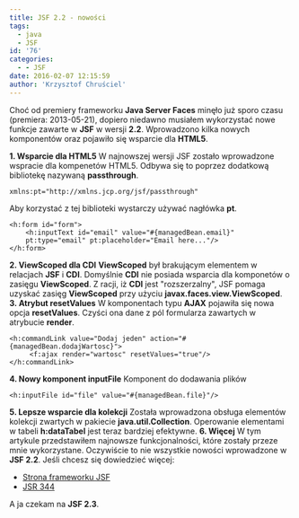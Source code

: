 ```yaml
---
title: JSF 2.2 - nowości
tags:
  - java
  - JSF
id: '76'
categories:
  - - JSF
date: 2016-02-07 12:15:59
author: 'Krzysztof Chruściel'
---
```


Choć od premiery frameworku **Java Server Faces** minęło już sporo czasu (premiera: 2013-05-21), dopiero niedawno musiałem wykorzystać nowe funkcje zawarte w **JSF** w wersji **2.2**. Wprowadzono kilka nowych komponentów oraz pojawiło się wsparcie dla **HTML5**.
<!-- more -->
**1\. Wsparcie dla HTML5** W najnowszej wersji JSF zostało wprowadzone wspracie dla kompenetów HTML5. Odbywa się to poprzez dodatkową bibliotekę nazywaną **passthrough**.

```
xmlns:pt="http://xmlns.jcp.org/jsf/passthrough"
```

Aby korzystać z tej biblioteki wystarczy używać nagłówka **pt**.

```
<h:form id="form">
    <h:inputText id="email" value="#{managedBean.email}"
    pt:type="email" pt:placeholder="Email here..."/>
</h:form>
```

**2\. ViewScoped dla CDI** **ViewScoped** był brakującym elementem w relacjach **JSF** i **CDI**. Domyślnie **CDI** nie posiada wsparcia dla komponetów o zasięgu **ViewScoped**. Z racji, iż **CDI** jest "rozszerzalny", JSF pomaga uzyskać zasięg **ViewScoped** przy użyciu **javax.faces.view.ViewScoped**. **3. Atrybut resetValues** W komponentach typu **AJAX** pojawiła się nowa opcja **resetValues**. Czyści ona dane z pól formularza zawartych w atrybucie **render**.

```
<h:commandLink value="Dodaj jeden" action="#{managedBean.dodajWartosc}">
     <f:ajax render="wartosc" resetValues="true"/>
</h:commandLink>
```

**4\. Nowy komponent inputFile** Komponent do dodawania plików

```
<h:inputFile id="file" value="#{managedBean.file}"/>
```

**5\. Lepsze wsparcie dla kolekcji** Została wprowadzona obsługa elementów kolekcji zwartych w pakiecie **java.util.Collection**. Operowanie elementami w tabeli **h:dataTabel** jest teraz bardziej efektywne. **6\. Więcej** W tym artykule przedstawiłem najnowsze funkcjonalności, które zostały przeze mnie wykorzystane. Oczywiście to nie wszystkie nowości wprowadzone w **JSF 2.2**. Jeśli chcesz się dowiedzieć więcej:

*   [Strona frameworku JSF](https://javaserverfaces.java.net/)
*   [JSR 344](https://jcp.org/en/jsr/detail?id=344)

A ja czekam na **JSF 2.3**.